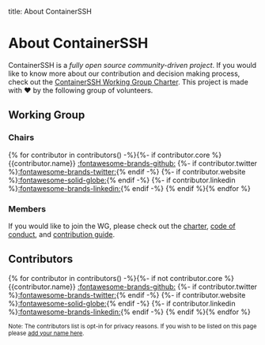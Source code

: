 title: About ContainerSSH

<h1>About ContainerSSH</h1>

ContainerSSH is a *fully open source community-driven project*. If you would like to know more about our contribution and decision making process, check out the [ContainerSSH Working Group Charter](https://github.com/ContainerSSH/community/blob/main/CHARTER.md). This project is made with ❤️ by the following group of volunteers.

## Working Group

### Chairs

<span class="contributors">{% for contributor in contributors() -%}{%- if contributor.core %}
<span class="contributor">
    <span class="contributor__image"><img src="{{contributor.avatar_url}}" alt="" /></span>
    <span class="contributor__name">{{contributor.name}}</span>
    <span class="contributor__social_wrapper">
        <a class="contributor__social contributor__social--github" target="_blank" href="https://github.com/{{contributor.github}}" title="GitHub">:fontawesome-brands-github:</a>
        {%- if contributor.twitter %}<a class="contributor__social contributor__social--twitter" target="_blank" href="https://twitter.com/{{contributor.twitter}}" title="Twitter">:fontawesome-brands-twitter:</a>{% endif -%}
        {%- if contributor.website %}<a class="contributor__social contributor__social--website" target="_blank" href="{{contributor.website}}" title="Website">:fontawesome-solid-globe:</a>{% endif -%}
        {%- if contributor.linkedin %}<a class="contributor__social contributor__social--linkedin" target="_blank" href="https://linkedin.com/in/{{contributor.linkedin}}" title="LinkedIn">:fontawesome-brands-linkedin:</a>{% endif -%}
    </span>
</span>{% endif %}{% endfor %}</span>

### Members

If you would like to join the WG, please check out the [charter](https://github.com/ContainerSSH/community/blob/main/CHARTER.md), [code of conduct](https://github.com/ContainerSSH/community/blob/main/CODE_OF_CONDUCT.md), and [contribution guide](https://github.com/ContainerSSH/community/blob/main/CONTRIBUTING.md).

## Contributors

<span class="contributors">{% for contributor in contributors() -%}{%- if not contributor.core %}
<span class="contributor">
    <span class="contributor__image"><img src="{{contributor.avatar_url}}" alt="" /></span>
    <span class="contributor__name">{{contributor.name}}</span>
    <span class="contributor__social_wrapper">
        <a class="contributor__social contributor__social--github" target="_blank" href="https://github.com/{{contributor.github}}" title="GitHub">:fontawesome-brands-github:</a>
        {%- if contributor.twitter %}<a class="contributor__social contributor__social--twitter" target="_blank" href="https://twitter.com/{{contributor.twitter}}" title="Twitter">:fontawesome-brands-twitter:</a>{% endif -%}
        {%- if contributor.website %}<a class="contributor__social contributor__social--website" target="_blank" href="{{contributor.website}}" title="Website">:fontawesome-solid-globe:</a>{% endif -%}
        {%- if contributor.linkedin %}<a class="contributor__social contributor__social--linkedin" target="_blank" href="https://linkedin.com/in/{{contributor.linkedin}}" title="LinkedIn">:fontawesome-brands-linkedin:</a>{% endif -%}
    </span>
</span>{% endif %}{% endfor %}</span>

<small>Note: The contributors list is opt-in for privacy reasons. If you wish to be listed on this page please <a href="https://github.com/ContainerSSH/containerssh.github.io/edit/main/contributors.yaml">add your name here</a>.</small>
